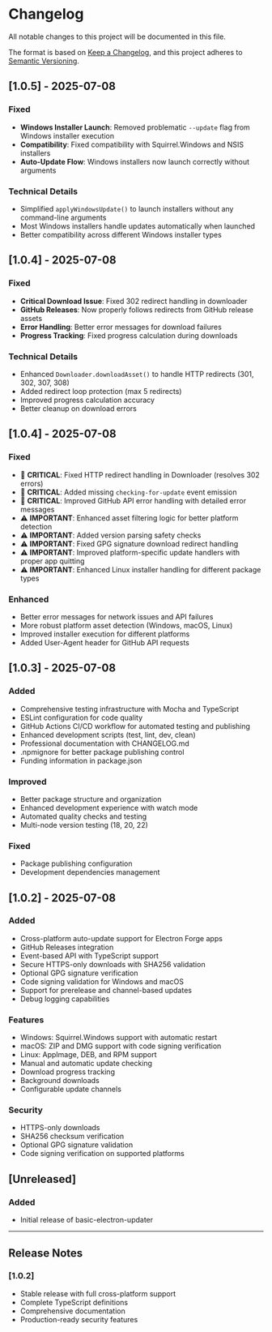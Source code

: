 # Changelog

All notable changes to this project will be documented in this file.

The format is based on [Keep a Changelog](https://keepachangelog.com/en/1.0.0/),
and this project adheres to [Semantic Versioning](https://semver.org/spec/v2.0.0.html).

## [1.0.5] - 2025-07-08

### Fixed
- **Windows Installer Launch**: Removed problematic `--update` flag from Windows installer execution
- **Compatibility**: Fixed compatibility with Squirrel.Windows and NSIS installers
- **Auto-Update Flow**: Windows installers now launch correctly without arguments

### Technical Details
- Simplified `applyWindowsUpdate()` to launch installers without any command-line arguments
- Most Windows installers handle updates automatically when launched
- Better compatibility across different Windows installer types

## [1.0.4] - 2025-07-08

### Fixed
- **Critical Download Issue**: Fixed 302 redirect handling in downloader
- **GitHub Releases**: Now properly follows redirects from GitHub release assets
- **Error Handling**: Better error messages for download failures
- **Progress Tracking**: Fixed progress calculation during downloads

### Technical Details
- Enhanced `Downloader.downloadAsset()` to handle HTTP redirects (301, 302, 307, 308)
- Added redirect loop protection (max 5 redirects)
- Improved progress calculation accuracy
- Better cleanup on download errors

## [1.0.4] - 2025-07-08

### Fixed
- 🚨 **CRITICAL**: Fixed HTTP redirect handling in Downloader (resolves 302 errors)
- 🚨 **CRITICAL**: Added missing `checking-for-update` event emission
- 🚨 **CRITICAL**: Improved GitHub API error handling with detailed error messages
- ⚠️ **IMPORTANT**: Enhanced asset filtering logic for better platform detection
- ⚠️ **IMPORTANT**: Added version parsing safety checks
- ⚠️ **IMPORTANT**: Fixed GPG signature download redirect handling
- ⚠️ **IMPORTANT**: Improved platform-specific update handlers with proper app quitting
- ⚠️ **IMPORTANT**: Enhanced Linux installer handling for different package types

### Enhanced
- Better error messages for network issues and API failures
- More robust platform asset detection (Windows, macOS, Linux)
- Improved installer execution for different platforms
- Added User-Agent header for GitHub API requests

## [1.0.3] - 2025-07-08

### Added
- Comprehensive testing infrastructure with Mocha and TypeScript
- ESLint configuration for code quality
- GitHub Actions CI/CD workflow for automated testing and publishing
- Enhanced development scripts (test, lint, dev, clean)
- Professional documentation with CHANGELOG.md
- .npmignore for better package publishing control
- Funding information in package.json

### Improved
- Better package structure and organization
- Enhanced development experience with watch mode
- Automated quality checks and testing
- Multi-node version testing (18, 20, 22)

### Fixed
- Package publishing configuration
- Development dependencies management

## [1.0.2] - 2025-07-08

### Added
- Cross-platform auto-update support for Electron Forge apps
- GitHub Releases integration
- Event-based API with TypeScript support
- Secure HTTPS-only downloads with SHA256 validation
- Optional GPG signature verification
- Code signing validation for Windows and macOS
- Support for prerelease and channel-based updates
- Debug logging capabilities

### Features
- Windows: Squirrel.Windows support with automatic restart
- macOS: ZIP and DMG support with code signing verification
- Linux: AppImage, DEB, and RPM support
- Manual and automatic update checking
- Download progress tracking
- Background downloads
- Configurable update channels

### Security
- HTTPS-only downloads
- SHA256 checksum verification
- Optional GPG signature validation
- Code signing verification on supported platforms

## [Unreleased]

### Added
- Initial release of basic-electron-updater

---

## Release Notes

### [1.0.2]
- Stable release with full cross-platform support
- Complete TypeScript definitions
- Comprehensive documentation
- Production-ready security features
